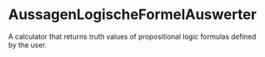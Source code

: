# AussagenLogischeFormelAuswerter
A calculator that returns truth values of propositional logic formulas defined by the user. 
